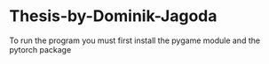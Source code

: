 # Thesis-by-Dominik-Jagoda
To run the program you must first install the pygame module and the pytorch package
